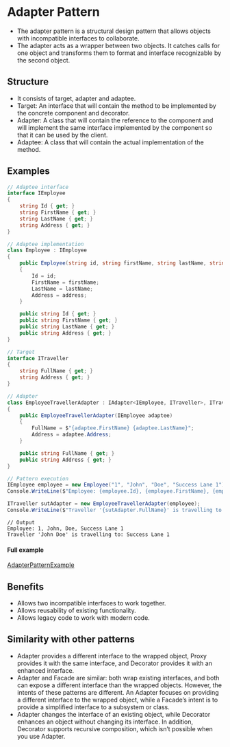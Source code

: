 ﻿
# Adapter Pattern

- The adapter pattern is a structural design pattern that allows objects with incompatible interfaces to collaborate.
- The adapter acts as a wrapper between two objects. It catches calls for one object and transforms them to format and interface recognizable by the second object.

## Structure

- It consists of target, adapter and adaptee.
- Target: An interface that will contain the method to be implemented by the concrete component and decorator.
- Adapter: A class that will contain the reference to the component and will implement the same interface implemented by the component so that it can be used by the client.
- Adaptee: A class that will contain the actual implementation of the method.


## Examples


```csharp
// Adaptee interface
interface IEmployee
{
    string Id { get; }
    string FirstName { get; }
    string LastName { get; }
    string Address { get; }
}

// Adaptee implementation
class Employee : IEmployee
{
    public Employee(string id, string firstName, string lastName, string address)
    {
        Id = id;
        FirstName = firstName;
        LastName = lastName;
        Address = address;
    }

    public string Id { get; }
    public string FirstName { get; }
    public string LastName { get; }
    public string Address { get; }
}

// Target
interface ITraveller
{
    string FullName { get; }
    string Address { get; }
}

// Adapter
class EmployeeTravellerAdapter : IAdapter<IEmployee, ITraveller>, ITraveller
{
    public EmployeeTravellerAdapter(IEmployee adaptee)
    {
        FullName = $"{adaptee.FirstName} {adaptee.LastName}";
        Address = adaptee.Address;
    }

    public string FullName { get; }
    public string Address { get; }
}

// Pattern execution
IEmployee employee = new Employee("1", "John", "Doe", "Success Lane 1");
Console.WriteLine($"Employee: {employee.Id}, {employee.FirstName}, {employee.LastName}, {employee.Address}");

ITraveller sutAdapter = new EmployeeTravellerAdapter(employee);
Console.WriteLine($"Traveller '{sutAdapter.FullName}' is travelling to: {sutAdapter.Address}");
```

```
// Output
Employee: 1, John, Doe, Success Lane 1
Traveller 'John Doe' is travelling to: Success Lane 1
```
#### Full example

[AdapterPatternExample](./../../GofConsoleApp/Examples/Structural/AdapterPattern/AdapterPatternExample.cs)


## Benefits

- Allows two incompatible interfaces to work together.
- Allows reusability of existing functionality.
- Allows legacy code to work with modern code.

## Similarity with other patterns

- Adapter provides a different interface to the wrapped object, Proxy provides it with the same interface, and Decorator provides it with an enhanced interface.
- Adapter and Facade are similar: both wrap existing interfaces, and both can expose a different interface than the wrapped objects. However, the intents of these patterns are different. An Adapter focuses on providing a different interface to the wrapped object, while a Facade’s intent is to provide a simplified interface to a subsystem or class.
- Adapter changes the interface of an existing object, while Decorator enhances an object without changing its interface. In addition, Decorator supports recursive composition, which isn’t possible when you use Adapter.